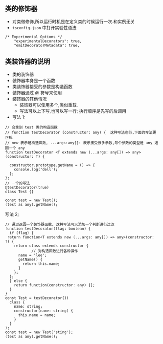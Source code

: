 ## 类的修饰器

- 对类做修饰,所以运行时机是在定义类的时候运行一次.和实例无关
- `tsconfig.json` 中打开实验性语法

```tsx
/* Experimental Options */
    "experimentalDecorators": true,
    "emitDecoratorMetadata": true, 

```

## 类装饰器的说明

- 类的装饰器
- 装饰器本身是一个函数
- 类装饰器接受的参数是构造函数
- 装饰器通过 @ 符号来使用
- 装饰器的其他情况 
  - 装饰器可以使用多个,类似重载.
  - 写法可以上下写,也可以写一行; 执行顺序是先写的后调用
- 写法 1:

```tsx
// 会拿到 test 类的构造函数
// function testDecorator (constructor: any) {  这种写法也行,下面的写法更正规
// new 表示是构造函数, ...args:any[]: 表示接受很多参数,每个参数的类型是 any 返回一个 any
function testDecorator <T extends new (...args: any[]) => any>(constructor: T) {
  
  constructor.prototype.getName = () => {
    console.log('dell');
  };
};
// 一个的写法
@testDecorator(true)
class Test {}

const test = new Test();
(test as any).getName();

```

写法 2;



```tsx
// 通过返回一个装饰器函数, 这种写法可以添加一个判断进行过滤
function testDecorator(flag: boolean) {
  if (flag) {
 return function<T extends new (...args: any[]) => any>(constructor: T) {
    return class extends constructor {
			// 对构造函数进行各种操作
      name = 'lee';
      getName() {
        return this.name;
      }
    };
  };
  } else {
    return function(constructor: any) {};
  }
}
const Test = testDecorator()(
  class {
    name: string;
    constructor(name: string) {
      this.name = name;
    }
  }
);
const test = new Test('sting');
(test as any).getName();


```

